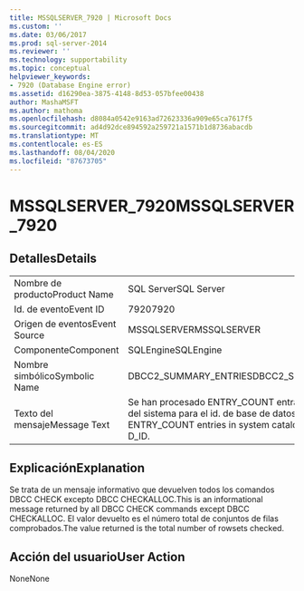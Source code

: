 ```yaml
---
title: MSSQLSERVER_7920 | Microsoft Docs
ms.custom: ''
ms.date: 03/06/2017
ms.prod: sql-server-2014
ms.reviewer: ''
ms.technology: supportability
ms.topic: conceptual
helpviewer_keywords:
- 7920 (Database Engine error)
ms.assetid: d16290ea-3875-4148-8d53-057bfee00438
author: MashaMSFT
ms.author: mathoma
ms.openlocfilehash: d8084a0542e9163ad72623336a909e65ca7617f5
ms.sourcegitcommit: ad4d92dce894592a259721a1571b1d8736abacdb
ms.translationtype: MT
ms.contentlocale: es-ES
ms.lasthandoff: 08/04/2020
ms.locfileid: "87673705"
---
```

# <a name="mssqlserver_7920"></a><span data-ttu-id="3ecb3-102">MSSQLSERVER_7920</span><span class="sxs-lookup"><span data-stu-id="3ecb3-102">MSSQLSERVER_7920</span></span>
    
## <a name="details"></a><span data-ttu-id="3ecb3-103">Detalles</span><span class="sxs-lookup"><span data-stu-id="3ecb3-103">Details</span></span>  
  
|||  
|-|-|  
|<span data-ttu-id="3ecb3-104">Nombre de producto</span><span class="sxs-lookup"><span data-stu-id="3ecb3-104">Product Name</span></span>|<span data-ttu-id="3ecb3-105">SQL Server</span><span class="sxs-lookup"><span data-stu-id="3ecb3-105">SQL Server</span></span>|  
|<span data-ttu-id="3ecb3-106">Id. de evento</span><span class="sxs-lookup"><span data-stu-id="3ecb3-106">Event ID</span></span>|<span data-ttu-id="3ecb3-107">7920</span><span class="sxs-lookup"><span data-stu-id="3ecb3-107">7920</span></span>|  
|<span data-ttu-id="3ecb3-108">Origen de eventos</span><span class="sxs-lookup"><span data-stu-id="3ecb3-108">Event Source</span></span>|<span data-ttu-id="3ecb3-109">MSSQLSERVER</span><span class="sxs-lookup"><span data-stu-id="3ecb3-109">MSSQLSERVER</span></span>|  
|<span data-ttu-id="3ecb3-110">Componente</span><span class="sxs-lookup"><span data-stu-id="3ecb3-110">Component</span></span>|<span data-ttu-id="3ecb3-111">SQLEngine</span><span class="sxs-lookup"><span data-stu-id="3ecb3-111">SQLEngine</span></span>|  
|<span data-ttu-id="3ecb3-112">Nombre simbólico</span><span class="sxs-lookup"><span data-stu-id="3ecb3-112">Symbolic Name</span></span>|<span data-ttu-id="3ecb3-113">DBCC2_SUMMARY_ENTRIES</span><span class="sxs-lookup"><span data-stu-id="3ecb3-113">DBCC2_SUMMARY_ENTRIES</span></span>|  
|<span data-ttu-id="3ecb3-114">Texto del mensaje</span><span class="sxs-lookup"><span data-stu-id="3ecb3-114">Message Text</span></span>|<span data-ttu-id="3ecb3-115">Se han procesado ENTRY_COUNT entradas en el catálogo del sistema para el id. de base de datos D_ID.</span><span class="sxs-lookup"><span data-stu-id="3ecb3-115">Processed ENTRY_COUNT entries in system catalog for database ID D_ID.</span></span>|  
  
## <a name="explanation"></a><span data-ttu-id="3ecb3-116">Explicación</span><span class="sxs-lookup"><span data-stu-id="3ecb3-116">Explanation</span></span>  
 <span data-ttu-id="3ecb3-117">Se trata de un mensaje informativo que devuelven todos los comandos DBCC CHECK excepto DBCC CHECKALLOC.</span><span class="sxs-lookup"><span data-stu-id="3ecb3-117">This is an informational message returned by all DBCC CHECK commands except DBCC CHECKALLOC.</span></span> <span data-ttu-id="3ecb3-118">El valor devuelto es el número total de conjuntos de filas comprobados.</span><span class="sxs-lookup"><span data-stu-id="3ecb3-118">The value returned is the total number of rowsets checked.</span></span>  
  
## <a name="user-action"></a><span data-ttu-id="3ecb3-119">Acción del usuario</span><span class="sxs-lookup"><span data-stu-id="3ecb3-119">User Action</span></span>  
 <span data-ttu-id="3ecb3-120">None</span><span class="sxs-lookup"><span data-stu-id="3ecb3-120">None</span></span>  
  
  

